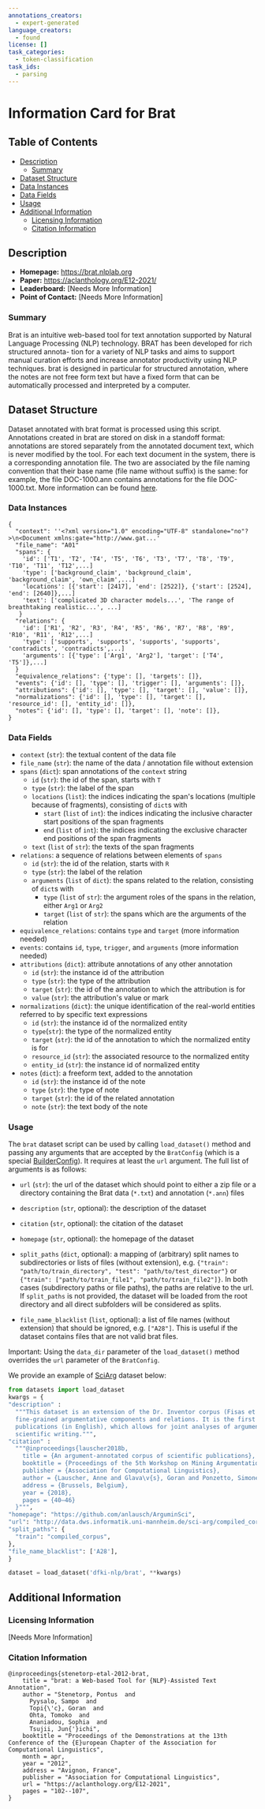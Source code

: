 ```yaml
---
annotations_creators:
  - expert-generated
language_creators:
  - found
license: []
task_categories:
  - token-classification
task_ids:
  - parsing
---
```


# Information Card for Brat

## Table of Contents

- [Description](#description)
  - [Summary](#summary)
- [Dataset Structure](#dataset-structure)
- [Data Instances](#data-instances)
- [Data Fields](#data-instances)
- [Usage](#usage)
- [Additional Information](#additional-information)
  - [Licensing Information](#licensing-information)
  - [Citation Information](#citation-information)

## Description

- **Homepage:** https://brat.nlplab.org
- **Paper:** https://aclanthology.org/E12-2021/
- **Leaderboard:** \[Needs More Information\]
- **Point of Contact:** \[Needs More Information\]

### Summary

Brat is an intuitive web-based tool for text annotation supported by Natural Language Processing (NLP) technology. BRAT has been developed for rich structured annota- tion for a variety of NLP tasks and aims to support manual curation efforts and increase annotator productivity using NLP techniques. brat is designed in particular for structured annotation, where the notes are not free form text but have a fixed form that can be automatically processed and interpreted by a computer.

## Dataset Structure

Dataset annotated with brat format is processed using this script. Annotations created in brat are stored on disk in a standoff format: annotations are stored separately from the annotated document text, which is never modified by the tool. For each text document in the system, there is a corresponding annotation file. The two are associated by the file naming convention that their base name (file name without suffix) is the same: for example, the file DOC-1000.ann contains annotations for the file DOC-1000.txt. More information can be found [here](https://brat.nlplab.org/standoff.html).

### Data Instances

```
{
  "context": ''<?xml version="1.0" encoding="UTF-8" standalone="no"?>\n<Document xmlns:gate="http://www.gat...'
  "file_name": "A01"
  "spans": {
    'id': ['T1', 'T2', 'T4', 'T5', 'T6', 'T3', 'T7', 'T8', 'T9', 'T10', 'T11', 'T12',...]
    'type': ['background_claim', 'background_claim', 'background_claim', 'own_claim',...]
    'locations': [{'start': [2417], 'end': [2522]}, {'start': [2524], 'end': [2640]},...]
    'text': ['complicated 3D character models...', 'The range of breathtaking realistic...', ...]
   }
  "relations": {
    'id': ['R1', 'R2', 'R3', 'R4', 'R5', 'R6', 'R7', 'R8', 'R9', 'R10', 'R11', 'R12',...]
    'type': ['supports', 'supports', 'supports', 'supports', 'contradicts', 'contradicts',...]
    'arguments': [{'type': ['Arg1', 'Arg2'], 'target': ['T4', 'T5']},...]
  }
  "equivalence_relations": {'type': [], 'targets': []},
  "events": {'id': [], 'type': [], 'trigger': [], 'arguments': []},
  "attributions": {'id': [], 'type': [], 'target': [], 'value': []},
  "normalizations": {'id': [], 'type': [], 'target': [], 'resource_id': [], 'entity_id': []},
  "notes": {'id': [], 'type': [], 'target': [], 'note': []},
}
```

### Data Fields

- `context` (`str`): the textual content of the data file
- `file_name` (`str`): the name of the data / annotation file without extension
- `spans` (`dict`): span annotations of the `context` string
  - `id` (`str`): the id of the span, starts with `T`
  - `type` (`str`): the label of the span
  - `locations` (`list`): the indices indicating the span's locations (multiple because of fragments), consisting of `dict`s with
    - `start` (`list` of `int`): the indices indicating the inclusive character start positions of the span fragments
    - `end` (`list` of `int`): the indices indicating the exclusive character end positions of the span fragments
  - `text` (`list` of `str`): the texts of the span fragments
- `relations`: a sequence of relations between elements of `spans`
  - `id` (`str`): the id of the relation, starts with `R`
  - `type` (`str`): the label of the relation
  - `arguments` (`list` of `dict`): the spans related to the relation, consisting of `dict`s with
    - `type` (`list` of `str`): the argument roles of the spans in the relation, either `Arg1` or `Arg2`
    - `target` (`list` of `str`): the spans which are the arguments of the relation
- `equivalence_relations`: contains `type` and `target` (more information needed)
- `events`: contains `id`, `type`, `trigger`, and `arguments` (more information needed)
- `attributions` (`dict`): attribute annotations of any other annotation
  - `id` (`str`): the instance id of the attribution
  - `type` (`str`): the type of the attribution
  - `target` (`str`): the id of the annotation to which the attribution is for
  - `value` (`str`): the attribution's value or mark
- `normalizations` (`dict`): the unique identification of the real-world entities referred to by specific text expressions
  - `id` (`str`): the instance id of the normalized entity
  - `type`(`str`): the type of the normalized entity
  - `target` (`str`): the id of the annotation to which the normalized entity is for
  - `resource_id` (`str`): the associated resource to the normalized entity
  - `entity_id` (`str`): the instance id of normalized entity
- `notes` (`dict`): a freeform text, added to the annotation
  - `id` (`str`): the instance id of the note
  - `type` (`str`): the type of note
  - `target` (`str`): the id of the related annotation
  - `note` (`str`): the text body of the note

### Usage

The `brat` dataset script can be used by calling `load_dataset()` method and passing any arguments that are accepted by the `BratConfig` (which is a special [BuilderConfig](https://huggingface.co/docs/datasets/v2.2.1/en/package_reference/builder_classes#datasets.BuilderConfig)). It requires at least the `url` argument. The full list of arguments is as follows:

- `url` (`str`): the url of the dataset which should point to either a zip file or a directory containing the Brat data (`*.txt`) and annotation (`*.ann`) files

- `description` (`str`, optional): the description of the dataset

- `citation` (`str`, optional): the citation of the dataset

- `homepage` (`str`, optional): the homepage of the dataset

- `split_paths` (`dict`, optional): a mapping of (arbitrary) split names to subdirectories or lists of files (without extension), e.g. `{"train": "path/to/train_directory", "test": "path/to/test_director"}` or `{"train": ["path/to/train_file1", "path/to/train_file2"]}`. In both cases (subdirectory paths or file paths), the paths are relative to the url. If `split_paths` is not provided, the dataset will be loaded from the root directory and all direct subfolders will be considered as splits.

- `file_name_blacklist` (`list`, optional): a list of file names (without extension) that should be ignored, e.g. `["A28"]`. This is useful if the dataset contains files that are not valid brat files.

Important: Using the `data_dir` parameter of the `load_dataset()` method overrides the `url` parameter of the `BratConfig`.

We provide an example of [SciArg](https://aclanthology.org/W18-5206.pdf) dataset below:

```python
from datasets import load_dataset
kwargs = {
"description" :
  """This dataset is an extension of the Dr. Inventor corpus (Fisas et al., 2015, 2016) with an annotation layer containing
  fine-grained argumentative components and relations. It is the first argument-annotated corpus of scientific
  publications (in English), which allows for joint analyses of argumentation and other rhetorical dimensions of
  scientific writing.""",
"citation" :
  """@inproceedings{lauscher2018b,
    title = {An argument-annotated corpus of scientific publications},
    booktitle = {Proceedings of the 5th Workshop on Mining Argumentation},
    publisher = {Association for Computational Linguistics},
    author = {Lauscher, Anne and Glava\v{s}, Goran and Ponzetto, Simone Paolo},
    address = {Brussels, Belgium},
    year = {2018},
    pages = {40–46}
  }""",
"homepage": "https://github.com/anlausch/ArguminSci",
"url": "http://data.dws.informatik.uni-mannheim.de/sci-arg/compiled_corpus.zip",
"split_paths": {
  "train": "compiled_corpus",
},
"file_name_blacklist": ['A28'],
}

dataset = load_dataset('dfki-nlp/brat', **kwargs)
```

## Additional Information

### Licensing Information

\[Needs More Information\]

### Citation Information

```
@inproceedings{stenetorp-etal-2012-brat,
    title = "brat: a Web-based Tool for {NLP}-Assisted Text Annotation",
    author = "Stenetorp, Pontus  and
      Pyysalo, Sampo  and
      Topi{\'c}, Goran  and
      Ohta, Tomoko  and
      Ananiadou, Sophia  and
      Tsujii, Jun{'}ichi",
    booktitle = "Proceedings of the Demonstrations at the 13th Conference of the {E}uropean Chapter of the Association for Computational Linguistics",
    month = apr,
    year = "2012",
    address = "Avignon, France",
    publisher = "Association for Computational Linguistics",
    url = "https://aclanthology.org/E12-2021",
    pages = "102--107",
}
```
